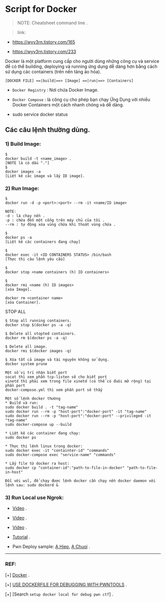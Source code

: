# Script for Docker

>NOTE: Cheatsheet command line .

>link:

  * https://wyv3rn.tistory.com/165
  
  * https://wyv3rn.tistory.com/233

Docker là một platform cung cấp cho người dùng những công cụ và service để có thể building, deploying và running ứng dụng dễ dàng hơn bằng cách sử dụng các containers (trên nền tảng ảo hóa).

```
[DOCKER FILE] ==|build|==> [Image] ==|run|==> [Containers]  
```

  - `Docker Registry` : Nơi chứa Docker Image.
  
  - `Docker Compose` : là công cụ cho phép bạn chạy Ứng Dụng với nhiều Docker Containers một cách nhanh chóng và dễ dàng.
  
  - sudo service docker status

## Các câu lệnh thường dùng.

### 1) Build Image:

```
$
docker build -t <name_image> . 
[NOTE là có dấu "."]
$
docker images -a 
[Liệt kê các image và lấy ID image].
```

### 2) Run Image:

```
$ 
docker run -d -p <port>:<port> --rm -it <name/ID image>

NOTE:
-d : là chạy nền .
-p : chứa đến một cổng trên máy chủ của tôi .
--rm : tự động xóa vùng chứa khi thoát vùng chứa .

$ 
docker ps -a 
[Liệt kê các containers đang chạy]

$
docker exec -it <ID CONTAINERS STATUS> /bin/bash
[Thực thi câu lệnh yêu cầu]

$
docker stop <name containers (h) ID containers>

$
docker rmi <name (h) ID images>
[xóa Image].

docker rm <container name>
[xóa Container].
```

STOP ALL

```
$ Stop all running containers.
docker stop $(docker ps -a -q)

$ Delete all stopted containers.
docker rm $(docker ps -a -q)

$ Delete all image.
docker rmi $(docker images -q)

$ Xóa tất cả image và tài nguyên không sử dụng.
docker system prune

```

```
Một số vị trí nhận biết port
socat thì xem phần tcp-listen sẽ cho biết port
xinetd thì phải xem trong file xinetd (có thể có đuôi mở rộng) tại phần port
docker-compose.yml thì xem phần port sẽ thấy

Một số lệnh docker thường
* Build và run:
sudo docker build . -t "tag-name"
sudo docker run --rm -p "host-port":"docker-port" -it "tag-name"
sudo docker run --rm -p "host-port":"docker-port" --privileged -it "tag-name"
sudo docker-compose up --build

* Liệt kê các container đang chạy:
sudo docker ps

* Thực thi lệnh linux trong docker:
sudo docker exec -it "containter-id" "commands"
sudo docker-compose exec "service-name" "commands"

* Lấy file từ docker ra host:
sudo docker cp "container-id":"path-to-file-in-docker" "path-to-file-in-host"

Đối với wsl, để chạy được lệnh docker cần chạy nền docker daemon với lệnh sau: sudo dockerd &
```

### 3) Run Local use Ngrok: 

   * [Video](https://www.youtube.com/watch?v=jOm_XSeMnJI&t=33s) .
   
   * [Video](https://www.youtube.com/watch?v=9BJmDa0TIgw) .
   
   * [Video](https://www.youtube.com/watch?v=uG1QW5UWVrU) .

   * [Tutorial](https://viblo.asia/p/tooling-gioi-thieu-ngrok-mang-demo-du-an-web-len-internet-khong-can-deploy-naQZR7eqlvx) .
   
   * Pwn Deploy sample: [A Hiep](https://gitlab.com/hypnguyen1209/pwn-deploy), [A Chuoi](https://github.com/yuumi001/miniCTF2021_deploy?fbclid=IwAR19QpvrUm9jJXu_s5xvdCNkFKtN4SADFCNtQaciJWqm2cipE_LR7vRVDTQ) .
-------------------------------------------------------------------------------------------------------

### REF:

[+] [Docker](https://gist.github.com/chaseYLC/3d2ab4c6955044f21da628546c0c6977) .

[+] [USE DOCKERFILE FOR DEBUGGING WITH PWNTOOLS](https://shakuganz.com/2022/04/20/use-dockerfile-for-debugging-with-pwntools/) .

[+] [Search `setup docker local for debug pwn ctf`] .



